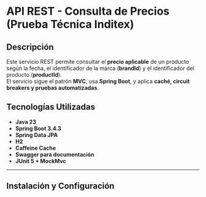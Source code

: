 # API REST - Consulta de Precios (Prueba Técnica Inditex)

## Descripción

Este servicio REST permite consultar el **precio aplicable** de un producto según la fecha, el identificador de la marca (**brandId**) y el identificador del producto (**productId**).  
El servicio sigue el patrón **MVC**, usa **Spring Boot**, y aplica **caché, circuit breakers y pruebas automatizadas**.

## Tecnologías Utilizadas
- **Java 23**
- **Spring Boot 3.4.3**
- **Spring Data JPA**
- **H2**
- **Caffeine Cache**
- **Swagger para documentación**
- **JUnit 5 + MockMvc**

---

## **Instalación y Configuración**

